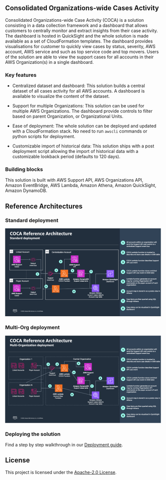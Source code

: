 ## Consolidated Organizations-wide Cases Activity

Consolidated Organizations-wide Case Activity (COCA) is a solution consisting in a data collection framework and a dashboard that allows customers to centrally monitor and extract insights from their case activity. The dashboard is hosted in QuickSight and the whole solution is made available as a set of CloudFormation templates. The dashboard provides visualisations for customer to quickly view cases by status, severity, AWS account, AWS service and such as top service code and top movers. Users of the solution are able to view the support cases for all accounts in their AWS Organization(s) in a single dashboard.

### Key features

* Centralized dataset and dashboard: This solution builds a central dataset of all cases activity for all AWS accounts. A dashboard is available to visualize the content of the dataset.

* Support for multiple Organizations: This solution can be used for multiple AWS Organizations. The dashboard provide controls to filter based on parent Organization, or Organizational Units.

* Ease of deployment: The whole solution can be deployed and updated with a CloudFormation stack. No need to run `awscli` commands or python scripts for deployment.

* Customizable import of historical data: This solution ships with a post deployment script allowing the import of historical data with a customizable lookback period (defaults to 120 days).

### Building blocks

This solution is built with AWS Support API, AWS Organizations API, Amazon EventBridge, AWS Lambda, Amazon Athena, Amazon QuickSight, Amazon DynamoDB.

## Reference Architectures

### Standard deployment

![ALT](img/coca-standard.png)

### Multi-Org deployment

![ALT](img/coca-multi.png)

### Deploying the solution

Find a step by step walkthrough in our [Deployment guide](./DEPLOYMENT.md).

## License

This project is licensed under the [Apache-2.0 License](./LICENSE).

